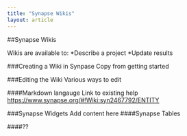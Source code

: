 ```yaml
---
title: "Synapse Wikis"
layout: article
---
```


##Synapse Wikis

Wikis are available to:
  *Describe a project
  *Update results

###Creating a Wiki in Synpase
Copy from getting started

###Editing the Wiki
Various ways to edit

####Markdown langauge
Link to existing help
https://www.synapse.org/#!Wiki:syn2467792/ENTITY

###Synapse Widgets
Add content here
####Synapse Tables

####??


